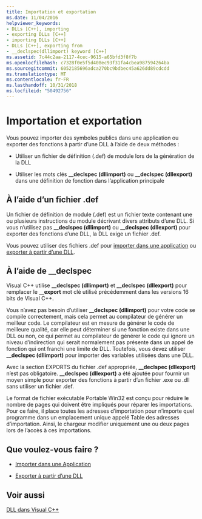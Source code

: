 ```yaml
---
title: Importation et exportation
ms.date: 11/04/2016
helpviewer_keywords:
- DLLs [C++], importing
- exporting DLLs [C++]
- importing DLLs [C++]
- DLLs [C++], exporting from
- __declspec(dllimport) keyword [C++]
ms.assetid: 7c44c2aa-2117-4cec-9615-a65bfd3f8f7b
ms.openlocfilehash: c7328f0e5f5d408ec93f31fa4cbea987594264ba
ms.sourcegitcommit: 6052185696adca270bc9bdbec45a626dd89cdcdd
ms.translationtype: MT
ms.contentlocale: fr-FR
ms.lasthandoff: 10/31/2018
ms.locfileid: "50492756"
---
```

# <a name="importing-and-exporting"></a>Importation et exportation

Vous pouvez importer des symboles publics dans une application ou exporter des fonctions à partir d’une DLL à l’aide de deux méthodes :

- Utiliser un fichier de définition (.def) de module lors de la génération de la DLL

- Utiliser les mots clés **__declspec (dllimport)** ou **__declspec (dllexport)** dans une définition de fonction dans l’application principale

## <a name="using-a-def-file"></a>À l’aide d’un fichier .def

Un fichier de définition de module (.def) est un fichier texte contenant une ou plusieurs instructions du module décrivant divers attributs d’une DLL. Si vous n’utilisez pas **__declspec (dllimport)** ou **__declspec (dllexport)** pour exporter des fonctions d’une DLL, la DLL exige un fichier .def.

Vous pouvez utiliser des fichiers .def pour [importer dans une application](../build/importing-using-def-files.md) ou [exporter à partir d’une DLL](../build/exporting-from-a-dll-using-def-files.md).

## <a name="using-declspec"></a>À l’aide de __declspec

Visual C++ utilise **__declspec (dllimport)** et **__declspec (dllexport)** pour remplacer le **__export** mot clé utilisé précédemment dans les versions 16 bits de Visual C++.

Vous n’avez pas besoin d’utiliser **__declspec (dllimport)** pour votre code se compile correctement, mais cela permet au compilateur de générer un meilleur code. Le compilateur est en mesure de générer le code de meilleure qualité, car elle peut déterminer si une fonction existe dans une DLL ou non, ce qui permet au compilateur de générer le code qui ignore un niveau d’indirection qui serait normalement pas présente dans un appel de fonction qui ont franchi une limite de DLL. Toutefois, vous devez utiliser **__declspec (dllimport)** pour importer des variables utilisées dans une DLL.

Avec la section EXPORTS du fichier .def appropriée, **__declspec (dllexport)** n’est pas obligatoire. **__declspec (dllexport)** a été ajoutée pour fournir un moyen simple pour exporter des fonctions à partir d’un fichier .exe ou .dll sans utiliser un fichier .def.

Le format de fichier exécutable Portable Win32 est conçu pour réduire le nombre de pages qui doivent être impliqués pour réparer les importations. Pour ce faire, il place toutes les adresses d’importation pour n’importe quel programme dans un emplacement unique appelé Table des adresses d’importation. Ainsi, le chargeur modifier uniquement une ou deux pages lors de l’accès à ces importations.

## <a name="what-do-you-want-to-do"></a>Que voulez-vous faire ?

- [Importer dans une Application](../build/importing-into-an-application-using-declspec-dllimport.md)

- [Exporter à partir d’une DLL](../build/exporting-from-a-dll.md)

## <a name="see-also"></a>Voir aussi

[DLL dans Visual C++](../build/dlls-in-visual-cpp.md)